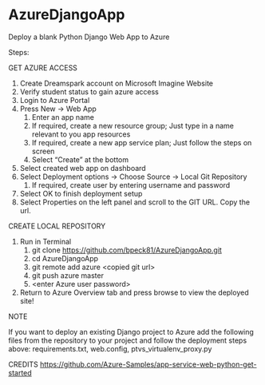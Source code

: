 # AzureDjangoApp
Deploy a blank Python Django Web App to Azure

Steps:

GET AZURE ACCESS
1. Create Dreamspark account on Microsoft Imagine Website
2. Verify student status to gain azure access
3. Login to Azure Portal
4. Press New -> Web App
    1. Enter an app name
    2. If required, create a new resource group; Just type in a name relevant to you app resources
    3. If required, create a new app service plan; Just follow the steps on screen
    4. Select “Create” at the bottom
5. Select created web app on dashboard
6. Select Deployment options -> Choose Source -> Local Git Repository
    1. If required, create user by entering username and password
7. Select OK to finish deployment setup
8. Select Properties on the left panel and scroll to the GIT URL. Copy the url.

CREATE LOCAL REPOSITORY
1. Run in Terminal
    1. git clone https://github.com/bpeck81/AzureDjangoApp.git
    2. cd AzureDjangoApp
    3. git remote add azure \<copied git url\>
    4. git push azure master
    5. \<enter Azure user password\>
2. Return to Azure Overview tab and press browse to view the deployed site!

NOTE

If you want to deploy an existing Django project to Azure add the following files from the repository to your project and follow the deployment steps above:
	requirements.txt,
	web.config,
	ptvs_virtualenv_proxy.py

CREDITS
https://github.com/Azure-Samples/app-service-web-python-get-started
